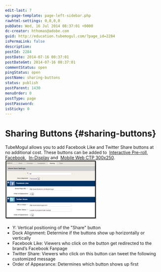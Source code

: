 ```yaml
---
edit-last: 7
wp-page-template: page-left-sidebar.php
rawhtml-settings: 0,0,0,0
pubDate: Wed, 16 Jul 2014 08:37:01 +0000
dc-creator: hthomas@adobe.com
guid: http://education.tubemogul.com/?page_id=2284
isPermaLink: false
description: 
postId: 2284
postDate: 2014-07-16 00:37:01
postDateGmt: 2014-07-16 08:37:01
commentStatus: open
pingStatus: open
postName: sharing-buttons
status: publish
postParent: 1430
menuOrder: 0
postType: page
postPassword: 
isSticky: 0
---
```


# Sharing Buttons {#sharing-buttons}

TubeMogul allows you to add Facebook Like and Twitter Share buttons at no additional cost. These buttons can be added to&nbsp; [Interactive Pre-roll](../user-guide/planning/ad-formats/in-stream/interactive-pre-roll/user-guideplanningad-formatsin-streaminteractive-pre-roll.md),&nbsp; [Facebook](../user-guide/planning/ad-formats/social/user-guideplanningad-formatssocial.md),&nbsp; [In-Display](../user-guide/planning/ad-formats/in-display/user-guideplanningad-formatsin-display.md)&nbsp;and&nbsp; [Mobile Web CTP 300x250](../user-guide/execution/ad-unit-setup/mobile-setup/mobile-web-ctp/user-guideexecutionad-unit-setupmobile-setupmobile-web-ctp.md).
[ ![sharing buttons](assets/sharing-buttons-300x194.png)](assets/sharing-buttons.png) &nbsp;

* Y: Vertical positioning of the "Share" button
* Dock Alignment: Determine if the buttons show up horizontally or vertically
* Facebook Like: Viewers who click on the button get redirected to the brand’s Facebook Fanpage
* Twitter Share: Viewers who click on this button can tweet the following customized message
* Order of Appearance: Determines which button shows up first

